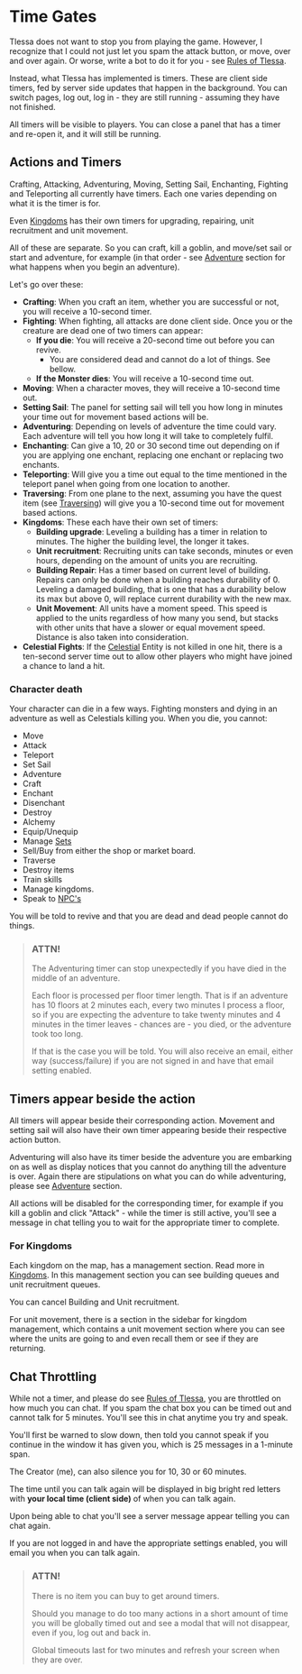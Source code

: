# Time Gates

Tlessa does not want to stop you from playing the game. However, I recognize that I could not just let you spam the attack button, 
or move, over and over again. Or worse, write a bot to do it for you - see [Rules of Tlessa](/information/rules).

Instead, what Tlessa has implemented is timers. These are client side timers, fed by server side updates that happen in the background. 
You can switch pages, log out, log in - they are still running - assuming they have not finished.

All timers will be visible to players. You can close a panel that has a timer and re-open it, and it will still be running.

## Actions and Timers

Crafting, Attacking, Adventuring, Moving, Setting Sail, Enchanting, Fighting and Teleporting all currently have timers. Each one varies depending on what it is the timer is for. 

Even [Kingdoms](/information/kingdoms) has their own timers for upgrading, repairing, unit recruitment and unit movement.

All of these are separate. So you can craft, kill a goblin, and move/set sail or start and adventure, for example (in that order - see [Adventure](/information/adventure) section for what happens when you begin an adventure).

Let's go over these:

- **Crafting**: When you craft an item, whether you are successful or not, you will receive a 10-second timer.
- **Fighting**: When fighting, all attacks are done client side. Once you or the creature are dead one of two timers can appear:
  - **If you die**: You will receive a 20-second time out before you can revive.
    - You are considered dead and cannot do a lot of things. See bellow.
  - **If the Monster dies**: You will receive a 10-second time out.
- **Moving**: When a character moves, they will receive a 10-second time out.
- **Setting Sail**: The panel for setting sail will tell you how long in minutes your time out for movement based actions will be.
- **Adventuring**: Depending on levels of adventure the time could vary. Each adventure will tell you how long it will take to completely fulfil.
- **Enchanting**: Can give a 10, 20 or 30 second time out depending on if you are applying one enchant, replacing one enchant or replacing two enchants.
- **Teleporting**: Will give you a time out equal to the time mentioned in the teleport panel when going from one location to another.
- **Traversing**: From one plane to the next, assuming you have the quest item (see [Traversing](/information/traversing)) will give you a 10-second time out for movement based actions.
- **Kingdoms**: These each have their own set of timers:
  - **Building upgrade**: Leveling a building has a timer in relation to minutes. The higher the building level, the longer it takes.
  - **Unit recruitment**: Recruiting units can take seconds, minutes or even hours, depending on the amount of units you are recruiting.
  - **Building Repair**: Has a timer based on current level of building. Repairs can only be done when a building reaches durability of 0. Leveling a damaged building, that is one that has a durability below its max but above 0, will replace current durability with the new max.
  - **Unit Movement**: All units have a moment speed. This speed is applied to the units regardless of how many you send, but stacks with other units that have a slower or equal movement speed. Distance is also taken into consideration.
- **Celestial Fights**: If the [Celestial](/information/celstials) Entity is not killed in one hit, there is a ten-second server time out to allow other players who might have joined a chance to land a hit.
### Character death

Your character can die in a few ways. Fighting monsters and dying in an adventure as well as Celestials killing you. When you die, you cannot:

- Move
- Attack
- Teleport
- Set Sail
- Adventure
- Craft
- Enchant
- Disenchant
- Destroy
- Alchemy
- Equip/Unequip
- Manage [Sets](/information/equipment-sets)
- Sell/Buy from either the shop or market board.
- Traverse
- Destroy items
- Train skills
- Manage kingdoms.
- Speak to [NPC's](/information/npcs)

You will be told to revive and that you are dead and dead people cannot do things.

> ### ATTN!
>
> The Adventuring timer can stop unexpectedly if you have died in the middle of an adventure. 
> 
> Each floor is processed per floor timer length. That is if an adventure has 10 floors at 2 minutes each, every two minutes I process a floor, 
> so if you are expecting the adventure to take twenty minutes and 4 minutes in the timer leaves - chances are - you died, or the adventure took too long.
>
> If that is the case you will be told. You will also receive an email, either way (success/failure) if you are not signed in and have that email setting enabled.

## Timers appear beside the action

All timers will appear beside their corresponding action. Movement and setting sail will also have their own timer appearing beside their respective action button.

Adventuring will also have its timer beside the adventure you are embarking on as well as display notices that you cannot do anything till the adventure is over. Again there are stipulations on what you can do while adventuring, please see [Adventure](/information/adventure) section.

All actions will be disabled for the corresponding timer, for example if you kill a goblin and click "Attack" - while the timer is still active, you'll see a message in chat telling you to wait for the appropriate timer to complete.

### For Kingdoms

Each kingdom on the map, has a management section. Read more in [Kingdoms](/information/kingdoms). In this management section you can see building queues and unit recruitment queues.

You can cancel Building and Unit recruitment.

For unit movement, there is a section in the sidebar for kingdom management, which contains a unit movement section where you can see where the units are going to and even recall them or see if they are returning.

## Chat Throttling

While not a timer, and please do see [Rules of Tlessa](/information/rules), you are throttled on how much you can chat. If you spam the chat box you can be timed out and cannot talk for 5 minutes. You'll see this in chat anytime you try and speak.

You'll first be warned to slow down, then told you cannot speak if you continue in the window it has given you, which is 25 messages in a 1-minute span.

The Creator (me), can also silence you for 10, 30 or 60 minutes.

The time until you can talk again will be displayed in big bright red letters with **your local time (client side)** of when you can talk again.

Upon being able to chat you'll see a server message appear telling you can chat again.

If you are not logged in and have the appropriate settings enabled, you will email you when you can talk again.

> ### ATTN!
> 
> There is no item you can buy to get around timers.
> 
> Should you manage to do too many actions in a short amount of time you will be globally timed out and see a modal that will not 
> disappear, even if you, log out and back in.
> 
> Global timeouts last for two minutes and refresh your screen when they are over.

